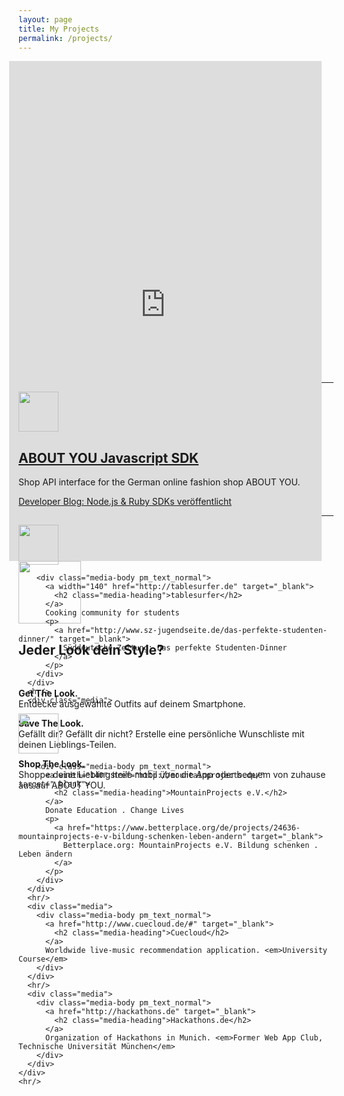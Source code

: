 ```yaml
---
layout: page
title: My Projects
permalink: /projects/
---    
```


<div class="main">
  <section id="pm_projects" class="row">
    <div class="pm_list">
      <div class="media">
        <div class="media-body" style="height:500px;">
          <div class="hidden-xs col-sm-6 ">
          <iframe src="http://about-looks.herokuapp.com/app" scrolling="no" style="border-style: none;width: 500px; height: 800px;margin-left:-15px;"></iframe>
          </div>
          <div class="pm_description pm_text_normal col-xs-12 col-sm-offset-6 col-sm-6">
          <img width="100" src="https://lh4.ggpht.com/puK_Vjm0AUXGDdjEri4uxENYUyROW0B9tt36-_Oqk_k9P0xlI2_8EHvJjjrhQU7-cQ=w300-rw"/>
          <h2>Jeder Look dein Style?</h2>
          <br/>
          <p>
            <b>Get The Look.</b><br/>
            Entdecke ausgewählte Outfits auf deinem Smartphone.
          </p>
          <p>
            <b>Save The Look.</b><br/>
            Gefällt dir? Gefällt dir nicht? Erstelle eine persönliche Wunschliste mit deinen Lieblings-Teilen.
          </p>
          <p>
            <b>Shop The Look.</b><br/>
            Shoppe deine Lieblingsteile mobil über die App oder bequem von zuhause aus auf ABOUT YOU.
          </p>
          </div>
        </div>
      </div>
      <hr/>
      <div class="media">
      <div class="media-left"> <a href="http://www.aboutyou.de/" target="_blank"> <img class="media-object" src="http://corporate.aboutyou.de/wp-content/uploads/2015/09/aboutyou_logo.jpg" style="width: 64px; height: 64px;"> </a> </div>
        <div class="media-body pm_text_normal">
          <a width="140" href="https://github.com/aboutyou/aboutyou-nodejs-sdk" target="_blank">
            <h2 class="media-heading">ABOUT YOU Javascript SDK</h2>
          </a> 
          Shop API interface for the German online fashion shop ABOUT YOU.
          <p>
          <a href="https://developer.aboutyou.de/blog/2014/12/node-js-ruby-sdks-veroeffentlicht/" target="_blank">
            Developer Blog: Node.js & Ruby SDKs veröffentlicht
          </a>
          </p>
        </div>
      </div>
      <hr/>
      <div class="media">

 <div class="media-left"><img class="media-object" src="http://33.media.tumblr.com/avatar_a108ff645075_128.png" style="width: 64px; height: 64px;"> </a> </div>



        <div class="media-body pm_text_normal">
          <a width="140" href="http://tablesurfer.de" target="_blank">
            <h2 class="media-heading">tablesurfer</h2>
          </a>
          Cooking community for students
          <p>
            <a href="http://www.sz-jugendseite.de/das-perfekte-studenten-dinner/" target="_blank">
              Süddeutsche Zeitung: Das perfekte Studenten-Dinner
            </a>
          </p>
        </div>
      </div>
      <hr/>
      <div class="media">
 <div class="media-left"><img class="media-object" src="http://www.atemmassage.de/wordpress/wp-content/uploads/Logo_MP_RZ.jpg" style="width: 64px; height: 64px;"> </a> </div>


        <div class="media-body pm_text_normal">
          <a width="140" href="http://mountainprojects.de/" target="_blank">
            <h2 class="media-heading">MountainProjects e.V.</h2>
          </a>
          Donate Education . Change Lives
          <p>
            <a href="https://www.betterplace.org/de/projects/24636-mountainprojects-e-v-bildung-schenken-leben-andern" target="_blank">
              Betterplace.org: MountainProjects e.V. Bildung schenken . Leben ändern
            </a>
          </p>
        </div>
      </div>
      <hr/>
      <div class="media">
        <div class="media-body pm_text_normal">
          <a href="http://www.cuecloud.de/#" target="_blank">
            <h2 class="media-heading">Cuecloud</h2>
          </a>
          Worldwide live-music recommendation application. <em>University Course</em>
        </div>
      </div>
      <hr/>
      <div class="media">
        <div class="media-body pm_text_normal">
          <a href="http://hackathons.de" target="_blank">
            <h2 class="media-heading">Hackathons.de</h2>
          </a>
          Organization of Hackathons in Munich. <em>Former Web App Club, Technische Universität München</em>
        </div>
      </div>
    </div>
    <hr/>
  </section>
</div>